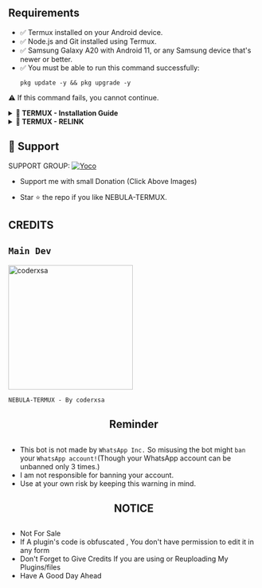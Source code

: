 ## Requirements

- ✅ Termux installed on your Android device.
- ✅ Node.js and Git installed using Termux.
- ✅ Samsung Galaxy A20 with Android 11, or any Samsung device that's newer or better.
- ✅ You must be able to run this command successfully:
    ```
    pkg update -y && pkg upgrade -y
    ```
 ⚠️ If this command fails, you cannot continue.


<details>
  <summary><strong>🚀 TERMUX - Installation Guide</strong></summary>

### Step 1: Install Dependencies

1. Update and upgrade your system packages to ensure everything is up to date and storage:
    ```
    termux-setup-storage
    ```
    ```
    pkg update -y && pkg upgrade -y
    ```

3. Install Node.js (JavaScript runtime) and Git (version control system):
    ```
    pkg install -y nodejs git
    ```

4. Clone the GitHub repository into your local machine:
    ```
    git clone https://github.com/coderxsa/NEBULA-TERMUX.git
    ```

5. Change into the directory of the cloned repository:
    ```
    cd NEBULA-TERMUX
    ```

6. Install the necessary dependencies for the project defined in `package.json`:
    ```
    npm install
    ```
    
7. Run the Node.js application, passing a specific phone number you want to use and get the login code:
    ```
    node index.js
    ```

9. To remove stat file 
    ```
    cd NEBULA-TERMUX
    ```
    ```
    rm -rf state
    ```
    ```
    node index.js
    ```
</details>

<details>
  <summary><strong>🚀 TERMUX - RELINK</strong></summary>

### Step 2: Relink Bot (If Necessary)

- If Termux disconnects, you can simply relink the bot by running the following commands:
    ```
    cd NEBULA-TERMUX
    node index.js
    ```

- If you removed the linked device, you need to follow **Step 1** again and reinstall the bot. To clear data on Termux:
    - Go to Android settings > Apps > Termux > Clear Data

- Reinstall the bot:
    ```
    git clone https://github.com/coderxsa/NEBULA-TERMUX.git
    cd NEBULA-TERMUX
    npm install
    node index.js
    ```
</details>

## 🤩 Support

SUPPORT GROUP: <a href="https://pay.yoco.com/ShopZa"><img alt="Yoco" src="https://a.storyblok.com/f/111633/600x120/efd2e37265/payment-strip.svg"/></a>
- Support me with small Donation (Click Above Images)

- Star ⭐ the repo if you like NEBULA-TERMUX.

## CREDITS 

## `Main Dev` 
<a href="https://github.com/coderxsa"><img src="https://avatars.githubusercontent.com/u/149763717?v=4" width="250" height="250" alt="coderxsa"/></a>
  
`NEBULA-TERMUX - By coderxsa`



<h2 align="center">  Reminder
</h2>
   
## 
- This bot is not made by `WhatsApp Inc.` So misusing the bot might `ban` your `WhatsApp account!`(Though your WhatsApp account can be unbanned only 3 times.)
- I am not responsible for banning your account.
- Use at your own risk by keeping this warning in mind.

<h2 align="center">  NOTICE
</h2>

## 
- Not For Sale
- If A plugin's code is obfuscated , You don't have permission to edit it in any form 
- Don't Forget to Give Credits If you are using or Reuploading My Plugins/files
- Have A Good Day Ahead
